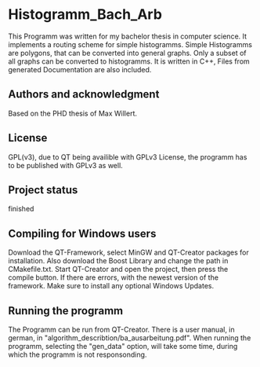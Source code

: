 # Histogramm_Bach_Arb

This Programm was written for my bachelor thesis in computer science.
It implements a routing scheme for simple histogramms.
Simple Histogramms are polygons, that can be converted into general graphs.
Only a subset of all graphs can be converted to histogramms.
It is written in C++, Files from generated Documentation are also included.

## Authors and acknowledgment
Based on the PHD thesis of Max Willert.

## License
GPL(v3), due to QT being availible with GPLv3 License,
the programm has to be published with GPLv3 as well.

## Project status
finished

## Compiling for Windows users

Download the QT-Framework, select MinGW and QT-Creator packages for installation.
Also download the Boost Library and change the path in CMakefile.txt.
Start QT-Creator and open the project, then press the compile button.
If there are errors, with the newest version of the framework. Make sure to install any optional
Windows Updates.

## Running the programm

The Programm can be run from QT-Creator.
There is a user manual, in german, in "algorithm_describtion/ba_ausarbeitung.pdf".
When running the programm, selecting the "gen_data" option, will take some time,
during which the programm is not responsonding.
